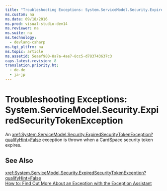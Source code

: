 ```yaml
---
title: "Troubleshooting Exceptions: System.ServiceModel.Security.ExpiredSecurityTokenException"
ms.custom: na
ms.date: 09/18/2016
ms.prod: visual-studio-dev14
ms.reviewer: na
ms.suite: na
ms.technology: 
  - devlang-csharp
ms.tgt_pltfrm: na
ms.topic: article
ms.assetid: 5eaef980-8a7a-4ae7-8cc5-d783743637c3
caps.latest.revision: 8
translation.priority.ht: 
  - de-de
  - ja-jp
---
```

# Troubleshooting Exceptions: System.ServiceModel.Security.ExpiredSecurityTokenException
An <xref:System.ServiceModel.Security.ExpiredSecurityTokenException?qualifyHint=False> exception is thrown when a CardSpace security token expires.  
  
## See Also  
 <xref:System.ServiceModel.Security.ExpiredSecurityTokenException?qualifyHint=False>   
 [How to: Find Out More About an Exception with the Exception Assistant](../Topic/How%20to:%20Use%20the%20Exception%20Assistant.md)